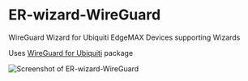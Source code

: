 # ER-wizard-WireGuard
WireGuard Wizard for Ubiquiti EdgeMAX Devices supporting Wizards

Uses [WireGuard for Ubiquiti](https://github.com/WireGuard/wireguard-vyatta-ubnt) package

![Screenshot of ER-wizard-WireGuard](https://github.com/vchrizz/ER-wizard-WireGuard/blob/main/ER-wizard-WireGuard-screenshot.png)
